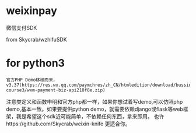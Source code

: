 weixinpay
=========

微信支付SDK

from Skycrab/wzhifuSDK

for python3
=======
    官方PHP Demo移植而来，v3.37(https://res.wx.qq.com/paymchres/zh_CN/htmledition/download/bussiness-course3/wxm-payment-biz-api218f8e.zip)
    
    
注意类定义和函数申明和官方php都一样，如果你想试着写demo,可以仿照php demo,基本一致。如果要提供python demo，就需要依赖django或flask等web框架，我是希望这个sdk近可能简单，不依赖任何东西，拿来即用。
也许https://github.com/Skycrab/weixin-knife 更适合你。
